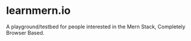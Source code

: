 # learnmern.io
A playground/testbed for people interested in the Mern Stack, Completely Browser Based. 
